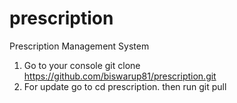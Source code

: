 # prescription
Prescription Management System

1. Go to your console git clone https://github.com/biswarup81/prescription.git
2. For update go to cd prescription. then run git pull
